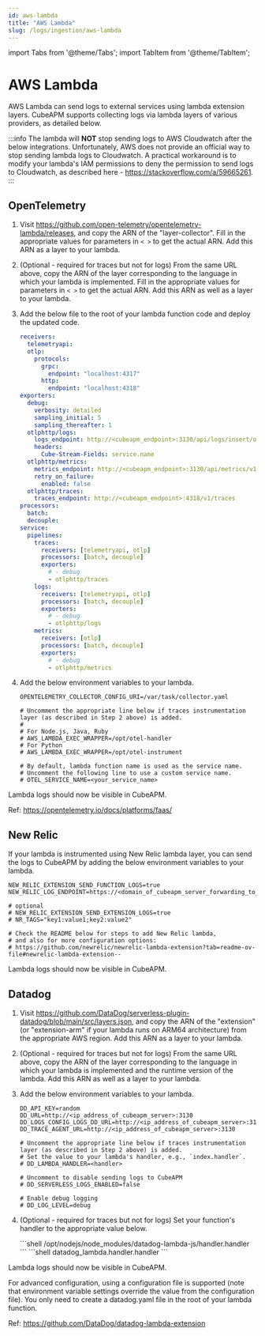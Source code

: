 ```yaml
---
id: aws-lambda
title: "AWS Lambda"
slug: /logs/ingestion/aws-lambda
---
```


import Tabs from '@theme/Tabs';
import TabItem from '@theme/TabItem';

# AWS Lambda

AWS Lambda can send logs to external services using lambda extension layers. CubeAPM supports collecting logs via lambda layers of various providers, as detailed below.

:::info
The lambda will **NOT** stop sending logs to AWS Cloudwatch after the below integrations. Unfortunately, AWS does not provide an official way to stop sending lambda logs to Cloudwatch. A practical workaround is to modify your lambda's IAM permissions to deny the permission to send logs to Cloudwatch, as described here - https://stackoverflow.com/a/59665261.
:::

## OpenTelemetry

1. Visit https://github.com/open-telemetry/opentelemetry-lambda/releases, and copy the ARN of the "layer-collector". Fill in the appropriate values for parameters in `< >` to get the actual ARN. Add this ARN as a layer to your lambda.

1. (Optional - required for traces but not for logs) From the same URL above, copy the ARN of the layer corresponding to the language in which your lambda is implemented. Fill in the appropriate values for parameters in `< >` to get the actual ARN. Add this ARN as well as a layer to your lambda.

1. Add the below file to the root of your lambda function code and deploy the updated code.

   ```yaml title="collector.yaml"
   receivers:
     telemetryapi:
     otlp:
       protocols:
         grpc:
           endpoint: "localhost:4317"
         http:
           endpoint: "localhost:4318"
   exporters:
     debug:
       verbosity: detailed
       sampling_initial: 5
       sampling_thereafter: 1
     otlphttp/logs:
       logs_endpoint: http://<cubeapm_endpoint>:3130/api/logs/insert/opentelemetry/v1/logs
       headers:
         Cube-Stream-Fields: service.name
     otlphttp/metrics:
       metrics_endpoint: http://<cubeapm_endpoint>:3130/api/metrics/v1/save/otlp
       retry_on_failure:
         enabled: false
     otlphttp/traces:
       traces_endpoint: http://<cubeapm_endpoint>:4318/v1/traces
   processors:
     batch:
     decouple:
   service:
     pipelines:
       traces:
         receivers: [telemetryapi, otlp]
         processors: [batch, decouple]
         exporters:
           # - debug
           - otlphttp/traces
       logs:
         receivers: [telemetryapi, otlp]
         processors: [batch, decouple]
         exporters:
           # - debug
           - otlphttp/logs
       metrics:
         receivers: [otlp]
         processors: [batch, decouple]
         exporters:
           # - debug
           - otlphttp/metrics
   ```

1. Add the below environment variables to your lambda.

   ```shell
   OPENTELEMETRY_COLLECTOR_CONFIG_URI=/var/task/collector.yaml

   # Uncomment the appropriate line below if traces instrumentation layer (as described in Step 2 above) is added.
   #
   # For Node.js, Java, Ruby
   # AWS_LAMBDA_EXEC_WRAPPER=/opt/otel-handler
   # For Python
   # AWS_LAMBDA_EXEC_WRAPPER=/opt/otel-instrument

   # By default, lambda function name is used as the service name.
   # Uncomment the following line to use a custom service name.
   # OTEL_SERVICE_NAME=<your_service_name>
   ```

Lambda logs should now be visible in CubeAPM.

Ref: https://opentelemetry.io/docs/platforms/faas/

## New Relic

If your lambda is instrumented using New Relic lambda layer, you can send the logs to CubeAPM by adding the below environment variables to your lambda.

```shell
NEW_RELIC_EXTENSION_SEND_FUNCTION_LOGS=true
NEW_RELIC_LOG_ENDPOINT=https://<domain_of_cubeapm_server_forwarding_to_port_3130>/api/logs/insert/newrelic/api/v1/lambda

# optional
# NEW_RELIC_EXTENSION_SEND_EXTENSION_LOGS=true
# NR_TAGS="key1:value1;key2:value2"

# Check the README below for steps to add New Relic lambda,
# and also for more configuration options:
# https://github.com/newrelic/newrelic-lambda-extension?tab=readme-ov-file#newrelic-lambda-extension--
```

Lambda logs should now be visible in CubeAPM.

## Datadog

1. Visit https://github.com/DataDog/serverless-plugin-datadog/blob/main/src/layers.json, and copy the ARN of the "extension" (or "extension-arm" if your lambda runs on ARM64 architecture) from the appropriate AWS region. Add this ARN as a layer to your lambda.

1. (Optional - required for traces but not for logs) From the same URL above, copy the ARN of the layer corresponding to the language in which your lambda is implemented and the runtime version of the lambda. Add this ARN as well as a layer to your lambda.

1. Add the below environment variables to your lambda.

   ```shell
   DD_API_KEY=random
   DD_URL=http://<ip_address_of_cubeapm_server>:3130
   DD_LOGS_CONFIG_LOGS_DD_URL=http://<ip_address_of_cubeapm_server>:3130
   DD_TRACE_AGENT_URL=http://<ip_address_of_cubeapm_server>:3130

   # Uncomment the appropriate line below if traces instrumentation layer (as described in Step 2 above) is added.
   # Set the value to your lambda's handler, e.g., `index.handler`.
   # DD_LAMBDA_HANDLER=<handler>

   # Uncomment to disable sending logs to CubeAPM
   # DD_SERVERLESS_LOGS_ENABLED=false

   # Enable debug logging
   # DD_LOG_LEVEL=debug
   ```

1. (Optional - required for traces but not for logs) Set your function's handler to the appropriate value below.

   <Tabs>
      <TabItem value="nodejs" label="Node.js">
         ```shell
         /opt/nodejs/node_modules/datadog-lambda-js/handler.handler
         ```
      </TabItem>
      <TabItem value="python" label="Python">
         ```shell
         datadog_lambda.handler.handler
         ```
      </TabItem>
   </Tabs>

Lambda logs should now be visible in CubeAPM.

For advanced configuration, using a configuration file is supported (note that environment variable settings override the value from the configuration file). You only need to create a datadog.yaml file in the root of your lambda function.

Ref: https://github.com/DataDog/datadog-lambda-extension

